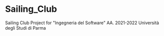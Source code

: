 # Sailing_Club
Sailing Club Project for "Ingegneria del Software" 
AA. 2021-2022 Università degli Studi di Parma
